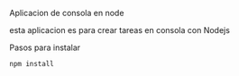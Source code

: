 Aplicacion de consola en node 


esta aplicacion es para crear tareas en consola con Nodejs

Pasos para instalar 

``
npm install
``